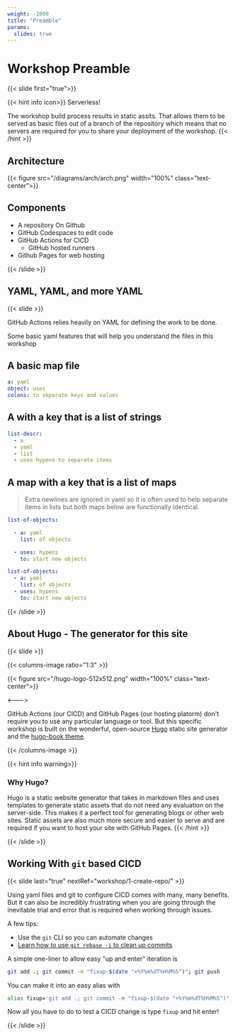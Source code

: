 ```yaml
---
weight: -1000
title: "Preamble"
params:
  slides: true
---
```


# Workshop Preamble
{{< slide first="true">}}

{{< hint info icon>}}
Serverless!

The workshop build process results in static assits. That allows them to be served
as basic files out of a branch of the repository which means that no
servers are required for you to share your deployment of the workshop.
{{< /hint >}}

## Architecture

{{< figure src="/diagrams/arch/arch.png" width="100%" class="text-center">}}

## Components

- A repository On Github
- GitHub Codespaces to edit code
- GitHub Actions for CICD
  - GitHub hosted runners
- Github Pages for web hosting

{{< /slide >}}

## YAML, YAML, and more YAML
{{< slide >}}

GitHub Actions relies heavily on YAML for defining the work to be done.

Some basic yaml features that will help you understand the files in this workshop

## A basic map file

```yaml
a: yaml
object: uses
colons: to separate keys and values
```

## A with a key that is a list of strings

```yaml
list-descr:
  - a
  - yaml
  - list
  - uses hypens to separate items
```

## A map with a key that is a list of maps

> Extra newlines are ignored in yaml so it is often used to help separate items in lists
> but both maps below are functionally identical.

```yaml
list-of-objects:

  - a: yaml
    list: of objects

  - uses: hypens
    to: start new objects

list-of-objects:
  - a: yaml
    list: of objects
  - uses: hypens
    to: start new objects
```

{{< /slide >}}

## About Hugo - The generator for this site
{{< slide >}}

{{< columns-image ratio="1:3" >}}

{{< figure src="/hugo-logo-512x512.png" width="100%" class="text-center">}}

<--->

GitHub Actions (our CICD) and GitHub Pages (our hosting platorm) don't require you to use any particular language or tool.
But this specific workshop is built on the wonderful, open-source [Hugo](https://gohugo.io/) static site generator and the
[hugo-book theme](https://github.com/alex-shpak/hugo-book).

{{< /columns-image >}}

{{< hint info warning>}}
### Why Hugo?


Hugo is a static website generator that takes in markdown files and uses templates to generate static assets that do not need any
evaluation on the server-side. This makes it a perfect tool for generating blogs or other web sites. Static assets are also
much more secure and easier to serve and are required if you want to host your site with GitHub Pages.
{{< /hint >}}

{{< /slide >}}

## Working With `git` based CICD
{{< slide last="true" nextRef="workshop/1-create-repo/" >}}

Using yaml files and git to configure CICD comes with many, many benefits. But it can
also be incredibly frustrating when you are going through the inevitable trial and error
that is required when working through issues.

A few tips:

- Use the `git` CLI so you can automate changes
- [Learn how to use `git rebase -i` to clean up commits](https://guts-of-git.carson-anderson.com/)

A simple one-liner to allow easy "up and enter" iteration is

```sh
git add .; git commit -m "fixup-$(date "+%Y%m%dT%H%M%S")"; git push
```

You can make it into an easy alias with

```sh
alias fixup='git add .; git commit -m "fixup-$(date "+%Y%m%dT%H%M%S")"; git push'
```

Now all you have to do to test a CICD change is type `fixup` and hit enter!

{{< /slide >}}

